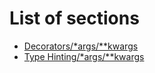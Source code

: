 # List of sections

- [Decorators/\*args/**kwargs](decorator-kwargs-args.md)
- [Type Hinting/\*args/**kwargs](Type_Hinting.md)
